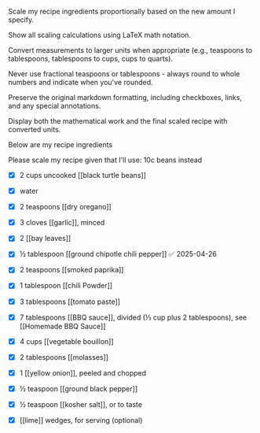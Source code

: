 
Scale my recipe ingredients proportionally based on the new amount I specify.

Show all scaling calculations using LaTeX math notation.

Convert measurements to larger units when appropriate (e.g., teaspoons to tablespoons, tablespoons to cups, cups to quarts).

Never use fractional teaspoons or tablespoons - always round to whole numbers and indicate when you've rounded.

Preserve the original markdown formatting, including checkboxes, links, and any special annotations.

Display both the mathematical work and the final scaled recipe with converted units.



Below are my recipe ingredients

Please scale my recipe given that I'll use: 10c beans instead



- [x] 2 cups uncooked [[black turtle beans]]
- [x] water
- [x] 2 teaspoons [[dry oregano]]
- [x] 3 cloves [[garlic]], minced
- [x] 2 [[bay leaves]]
- [x] ½ tablespoon [[ground chipotle chili pepper]] ✅ 2025-04-26
- [x] 2 teaspoons [[smoked paprika]] 
- [x] 1 tablespoon [[chili Powder]]
- [x] 3 tablespoons [[tomato paste]]
- [x] 7 tablespoons [[BBQ sauce]], divided (⅓ cup plus 2 tablespoons), see [[Homemade BBQ Sauce]]
- [x] 4 cups [[vegetable bouillon]]
- [x] 2 tablespoons [[molasses]]
- [x] 1 [[yellow onion]], peeled and chopped
- [x] ½ teaspoon [[ground black pepper]]
- [x] ½ teaspoon [[kosher salt]], or to taste
- [x] [[lime]] wedges, for serving (optional)

